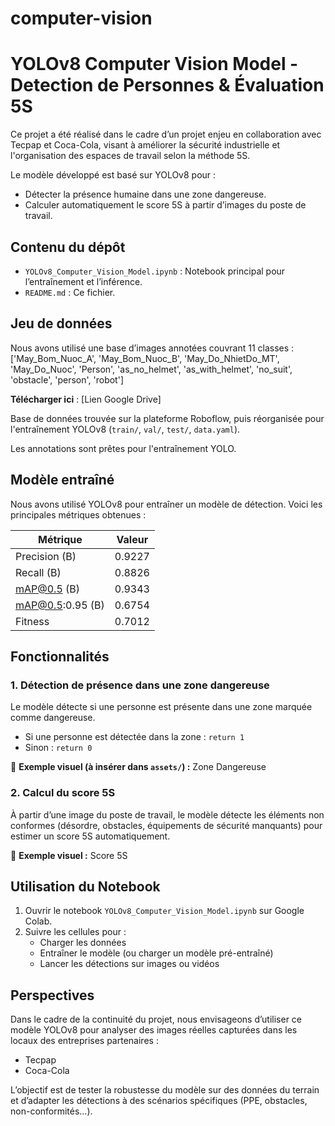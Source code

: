 # computer-vision
# YOLOv8 Computer Vision Model - Detection de Personnes & Évaluation 5S

Ce projet a été réalisé dans le cadre d’un projet enjeu en collaboration avec Tecpap et Coca-Cola, visant à améliorer la sécurité industrielle et l'organisation des espaces de travail selon la méthode 5S.

Le modèle développé est basé sur YOLOv8 pour :

- Détecter la présence humaine dans une zone dangereuse.
- Calculer automatiquement le score 5S à partir d’images du poste de travail.

## Contenu du dépôt

- `YOLOv8_Computer_Vision_Model.ipynb` : Notebook principal pour l’entraînement et l’inférence.
- `README.md` : Ce fichier.

## Jeu de données

Nous avons utilisé une base d’images annotées couvrant 11 classes : 
['May_Bom_Nuoc_A', 'May_Bom_Nuoc_B', 'May_Do_NhietDo_MT', 'May_Do_Nuoc', 'Person', 'as_no_helmet', 'as_with_helmet', 'no_suit', 'obstacle', 'person', 'robot']

**Télécharger ici** : [Lien Google Drive]

Base de données trouvée sur la plateforme Roboflow, puis réorganisée pour l'entraînement YOLOv8 (`train/`, `val/`, `test/`, `data.yaml`).

Les annotations sont prêtes pour l'entraînement YOLO.

## Modèle entraîné

Nous avons utilisé YOLOv8 pour entraîner un modèle de détection. Voici les principales métriques obtenues :

| **Métrique**                 | **Valeur** |
| ---------------------------- | ---------- |
| Precision (B)                | 0.9227     |
| Recall (B)                   | 0.8826     |
| mAP@0.5 (B)                  | 0.9343     |
| mAP@0.5:0.95 (B)             | 0.6754     |
| Fitness                      | 0.7012     |

## Fonctionnalités

### 1. Détection de présence dans une zone dangereuse

Le modèle détecte si une personne est présente dans une zone marquée comme dangereuse.

- Si une personne est détectée dans la zone : `return 1`
- Sinon : `return 0`

🔽 **Exemple visuel (à insérer dans `assets/`) :** Zone Dangereuse

### 2. Calcul du score 5S

À partir d’une image du poste de travail, le modèle détecte les éléments non conformes (désordre, obstacles, équipements de sécurité manquants) pour estimer un score 5S automatiquement.

🔽 **Exemple visuel :** Score 5S

## Utilisation du Notebook

1. Ouvrir le notebook `YOLOv8_Computer_Vision_Model.ipynb` sur Google Colab.
2. Suivre les cellules pour :
   - Charger les données
   - Entraîner le modèle (ou charger un modèle pré-entraîné)
   - Lancer les détections sur images ou vidéos

## Perspectives

Dans le cadre de la continuité du projet, nous envisageons d’utiliser ce modèle YOLOv8 pour analyser des images réelles capturées dans les locaux des entreprises partenaires :

- Tecpap
- Coca-Cola

L’objectif est de tester la robustesse du modèle sur des données du terrain et d’adapter les détections à des scénarios spécifiques (PPE, obstacles, non-conformités…).
